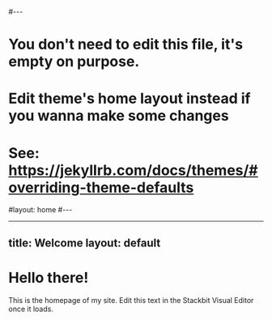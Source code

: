 #---
# You don't need to edit this file, it's empty on purpose.
# Edit theme's home layout instead if you wanna make some changes
# See: https://jekyllrb.com/docs/themes/#overriding-theme-defaults
#layout: home
#---

---
title: Welcome
layout: default
---

# Hello there!

This is the homepage of my site. Edit this text in the Stackbit Visual Editor once it loads.
